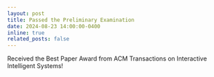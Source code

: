 ```yaml
---
layout: post
title: Passed the Preliminary Examination
date: 2024-08-23 14:00:00-0400
inline: true
related_posts: false
---
```


Received the Best Paper Award <i class="fa fa-trophy"></i> from ACM Transactions on Interactive Intelligent Systems!
